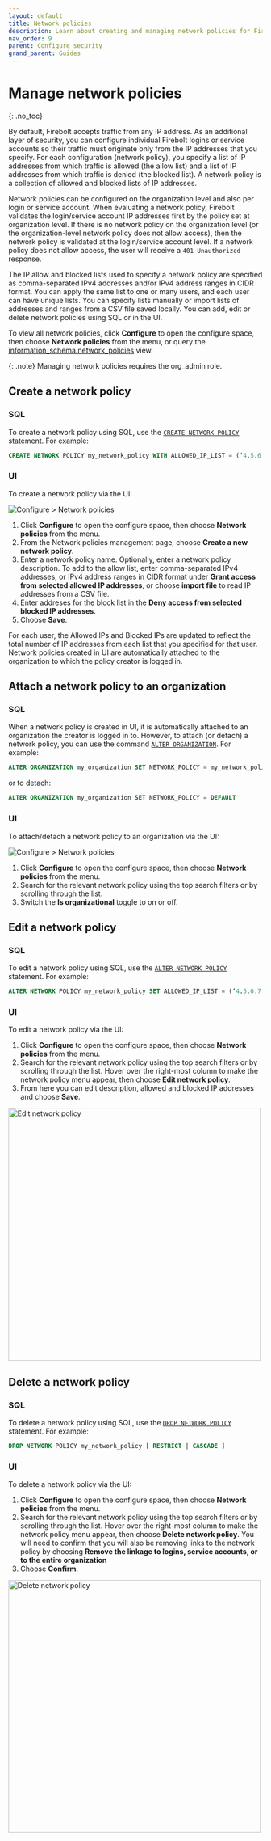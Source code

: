 ```yaml
---
layout: default
title: Network policies
description: Learn about creating and managing network policies for Firebolt.
nav_order: 9
parent: Configure security
grand_parent: Guides
---
```


# Manage network policies
{: .no_toc}

By default, Firebolt accepts traffic from any IP address. As an additional layer of security, you can configure individual Firebolt logins or service accounts so their traffic must originate only from the IP addresses that you specify. For each configuration (network policy), you specify a list of IP addresses from which traffic is allowed (the allow list) and a list of IP addresses from which traffic is denied (the blocked list). A network policy is a collection of allowed and blocked lists of IP addresses.

Network policies can be configured on the organization level and also per login or service account. When evaluating a network policy, Firebolt validates the login/service account IP addresses first by the policy set at organization level. If there is no network policy on the organization level (or the organization-level network policy does not allow access), then the network policy is validated at the login/service account level. If a network policy does not allow access, the user will receive a `401 Unauthorized` response.

The IP allow and blocked lists used to specify a network policy are specified as comma-separated IPv4 addresses and/or IPv4 address ranges in CIDR format. You can apply the same list to one or many users, and each user can have unique lists. You can specify lists manually or import lists of addresses and ranges from a CSV file saved locally. You can add, edit or delete network policies using SQL or in the UI. 

To view all network policies, click **Configure** to open the configure space, then choose **Network policies** from the menu, or query the [information_schema.network_policies](../../sql_reference/information-schema/network_policies.md) view. 

{: .note}
Managing network policies requires the org_admin role.

## Create a network policy

### SQL 
To create a network policy using SQL, use the [`CREATE NETWORK POLICY`](../../sql_reference/commands/access-control/create-network-policy.md) statement. For example:

```sql
CREATE NETWORK POLICY my_network_policy WITH ALLOWED_IP_LIST = (‘4.5.6.1’, ‘2.4.5.1’) DESCRIPTION = 'my new network policy'
```

### UI
To create a network policy via the UI:

![Configure > Network policies](../../assets/images/networkpoliciespage.png)

1. Click **Configure** to open the configure space, then choose **Network policies** from the menu.
2. From the Network policies management page, choose **Create a new network policy**. 
3. Enter a network policy name. Optionally, enter a network policy description. To add to the allow list, enter comma-separated IPv4 addresses, or IPv4 address ranges in CIDR format under **Grant access from selected allowed IP addresses**, or choose **import file** to read IP addresses from a CSV file. 
4. Enter addreses for the block list in the **Deny access from selected blocked IP addresses**. 
5. Choose **Save**.

For each user, the Allowed IPs and Blocked IPs are updated to reflect the total number of IP addresses from each list that you specified for that user. Network policies created in UI are automatically attached to the organization to which the policy creator is logged in. 

## Attach a network policy to an organization

### SQL 
When a network policy is created in UI, it is automatically attached to an organization the creator is logged in to. However, to attach (or detach) a network policy, you can use the command [`ALTER ORGANIZATION`](../../sql_reference/commands/data-definition/alter-organization.md). For example: 

```sql
ALTER ORGANIZATION my_organization SET NETWORK_POLICY = my_network_policy
```
or to detach: 

```sql
ALTER ORGANIZATION my_organization SET NETWORK_POLICY = DEFAULT
```

### UI
To attach/detach a network policy to an organization via the UI:

![Configure > Network policies](../../assets/images/networkpoliciespagetoggle.png)
1. Click **Configure** to open the configure space, then choose **Network policies** from the menu.
2. Search for the relevant network policy using the top search filters or by scrolling through the list.
3. Switch the **Is organizational** toggle to on or off.

## Edit a network policy

### SQL 
To edit a network policy using SQL, use the [`ALTER NETWORK POLICY`](../../sql_reference/commands/access-control/alter-network-policy.md) statement. For example:

```sql
ALTER NETWORK POLICY my_network_policy SET ALLOWED_IP_LIST = (‘4.5.6.7’, ‘2.4.5.7’) BLOCKED_IP_LIST = (‘6.7.8.9’) DESCRIPTION = 'updated network policy'
```

### UI
To edit a network policy via the UI:
1. Click **Configure** to open the configure space, then choose **Network policies** from the menu.
2. Search for the relevant network policy using the top search filters or by scrolling through the list. Hover over the right-most column to make the network policy menu appear, then choose **Edit network policy**. 
3. From here you can edit description, allowed and blocked IP addresses and choose **Save**.

<img src="../../assets/images/editnetworkpolicy.png" alt="Edit network policy" width="500"/>

## Delete a network policy

### SQL
To delete a network policy using SQL, use the [`DROP NETWORK POLICY`](../../sql_reference/commands/access-control/drop-network-policy.md) statement. For example:

```sql
DROP NETWORK POLICY my_network_policy [ RESTRICT | CASCADE ]
```

### UI
To delete a network policy via the UI: 

1. Click **Configure** to open the configure space, then choose **Network policies** from the menu.
2. Search for the relevant network policy using the top search filters or by scrolling through the list. Hover over the right-most column to make the network policy menu appear, then choose **Delete network policy**. You will need to confirm that you will also be removing links to the network policy by choosing **Remove the linkage to logins, service accounts, or to the entire organization**
3. Choose **Confirm**.

<img src="../../assets/images/deletenetworkpolicy.png" alt="Delete network policy" width="500"/>